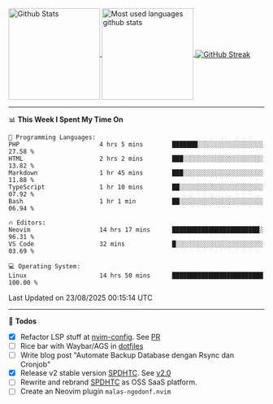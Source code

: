 <a href="https://github.com/anuraghazra/github-readme-stats">
  <img 
        height=180
        align="center" 
        src="https://github-readme-stats.vercel.app/api?username=rizkyilhampra&rank_icon=github&show_icons=true&theme=catppuccin_mocha&hide_border=true&include_all_commits=true&count_private=true&card_width=270" 
        alt="Github Stats" 
    />
</a>
<a href="https://github.com/anuraghazra/github-readme-stats">
  <img 
        height=180
        align="center" 
        src="https://github-readme-stats.vercel.app/api/top-langs/?username=rizkyilhampra&layout=compact&theme=catppuccin_mocha&hide_border=true&langs_count=8" 
        alt="Most used languages github stats" 
    />
</a>
<a href="https://git.io/streak-stats"><img src="https://streak-stats.demolab.com?user=rizkyilhampra&theme=catppuccin-mocha&hide_border=true" align="center" alt="GitHub Streak" /></a>

---

<!--START_SECTION:waka-->
📊 **This Week I Spent My Time On** 

```text
💬 Programming Languages: 
PHP                      4 hrs 5 mins        ███████░░░░░░░░░░░░░░░░░░   27.58 % 
HTML                     2 hrs 2 mins        ███░░░░░░░░░░░░░░░░░░░░░░   13.82 % 
Markdown                 1 hr 45 mins        ███░░░░░░░░░░░░░░░░░░░░░░   11.88 % 
TypeScript               1 hr 10 mins        ██░░░░░░░░░░░░░░░░░░░░░░░   07.92 % 
Bash                     1 hr 1 min          ██░░░░░░░░░░░░░░░░░░░░░░░   06.94 % 

🔥 Editors: 
Neovim                   14 hrs 17 mins      ████████████████████████░   96.31 % 
VS Code                  32 mins             █░░░░░░░░░░░░░░░░░░░░░░░░   03.69 % 

💻 Operating System: 
Linux                    14 hrs 50 mins      █████████████████████████   100.00 % 
```


 Last Updated on 23/08/2025 00:15:14 UTC
<!--END_SECTION:waka-->

---

📒 **Todos**
<br>
- [x] Refactor LSP stuff at [nvim-config](https://github.com/rizkyilhampra/nvim-config). See [PR](https://github.com/rizkyilhampra/nvim-config/pull/9)
- [ ] Rice bar with Waybar/AGS in [dotfiles](https://github.com/rizkyilhampra/dotfiles)
- [ ] Write blog post "Automate Backup Database dengan Rsync dan Cronjob"
- [x] Release v2 stable version [SPDHTC](https://github.com/rizkyilhampra/spdhtc). See [v2.0](https://github.com/rizkyilhampra/spdhtc/releases/tag/v2.0)
- [ ] Rewrite and rebrand [SPDHTC](https://github.com/rizkyilhampra/spdhtc) as OSS SaaS platform.
- [ ] Create an Neovim plugin `malas-ngodonf.nvim`
